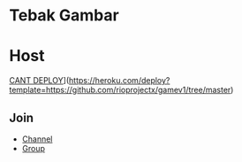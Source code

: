 # Tebak Gambar
# Host
[CANT DEPLOY](https://www.herokucdn.com/deploy/button.svg)](https://heroku.com/deploy?template=https://github.com/rioprojectx/gamev1/tree/master)

## Join
* [Channel](t.me/rioprojects)
* [Group](t.me/riogroupsupport)
